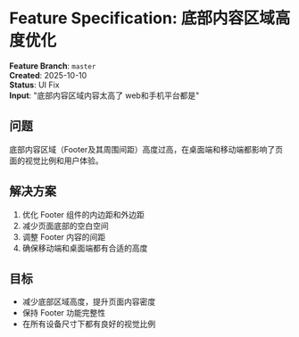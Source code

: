 # Feature Specification: 底部内容区域高度优化

**Feature Branch**: `master`  
**Created**: 2025-10-10  
**Status**: UI Fix  
**Input**: "底部内容区域内容太高了 web和手机平台都是"

## 问题

底部内容区域（Footer及其周围间距）高度过高，在桌面端和移动端都影响了页面的视觉比例和用户体验。

## 解决方案

1. 优化 Footer 组件的内边距和外边距
2. 减少页面底部的空白空间
3. 调整 Footer 内容的间距
4. 确保移动端和桌面端都有合适的高度

## 目标

- 减少底部区域高度，提升页面内容密度
- 保持 Footer 功能完整性
- 在所有设备尺寸下都有良好的视觉比例
